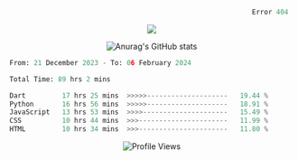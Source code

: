 ```python
                                                            Error 404   :(
```

<p align="center">
  <a href="https://skillicons.dev">
    <img src="https://skillicons.dev/icons?i=py,ts,rust,java" />
  </a>
</p>

<p align="center">
  <img alt="Anurag's GitHub stats" src="https://github-readme-stats.vercel.app/api?username=Kernel-rb&show_icons=true&theme=tokyonight">
</p>



<!--START_SECTION:waka-->

```python
From: 21 December 2023 - To: 06 February 2024

Total Time: 89 hrs 2 mins

Dart         17 hrs 25 mins  >>>>>--------------------   19.44 %
Python       16 hrs 56 mins  >>>>>--------------------   18.91 %
JavaScript   13 hrs 53 mins  >>>>---------------------   15.49 %
CSS          10 hrs 44 mins  >>>----------------------   11.99 %
HTML         10 hrs 34 mins  >>>----------------------   11.80 %
```

<!--END_SECTION:waka-->


<div align="center">
  <img src="https://komarev.com/ghpvc/?username=Kernel-rb&label=PROFILE+VIEWS" alt="Profile Views">
</div>
